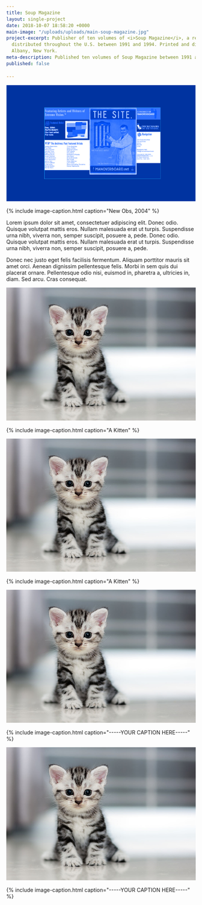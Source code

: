 ```yaml
---
title: Soup Magazine
layout: single-project
date: 2018-10-07 18:58:20 +0000
main-image: "/uploads/uploads/main-soup-magazine.jpg"
project-excerpt: Publisher of ten volumes of <i>Soup Magazine</i>, a rebellious zine
  distributed throughout the U.S. between 1991 and 1994. Printed and distributed in
  Albany, New York.
meta-description: Published ten volumes of Soup Magazine between 1991 and 1994.
published: false

---
```

![the manoverboard homepage in 2004](/uploads/uploads/project.png)

{% include image-caption.html caption="New Obs, 2004" %}

Lorem ipsum dolor sit amet, consectetuer adipiscing elit. Donec odio. Quisque volutpat mattis eros. Nullam malesuada erat ut turpis. Suspendisse urna nibh, viverra non, semper suscipit, posuere a, pede. Donec odio. Quisque volutpat mattis eros. Nullam malesuada erat ut turpis. Suspendisse urna nibh, viverra non, semper suscipit, posuere a, pede.

Donec nec justo eget felis facilisis fermentum. Aliquam porttitor mauris sit amet orci. Aenean dignissim pellentesque felis. Morbi in sem quis dui placerat ornare. Pellentesque odio nisi, euismod in, pharetra a, ultricies in, diam. Sed arcu. Cras consequat.

<section class="project-column-one" markdown="1">

![Kitten](/uploads/uploads/4-ways-cheer-up-depressed-cat.jpg)

{% include image-caption.html caption="A Kitten" %}

</section>

<section class="project-column-two" markdown="1">

![Kitten](/uploads/uploads/4-ways-cheer-up-depressed-cat.jpg)

{% include image-caption.html caption="A Kitten" %}

</section>

<section class="project-column-one" markdown="1">

![](/uploads/uploads/4-ways-cheer-up-depressed-cat.jpg)

{% include image-caption.html caption="-----YOUR CAPTION HERE-----" %}

</section>

<section class="project-column-one" markdown="1">

![](/uploads/uploads/4-ways-cheer-up-depressed-cat.jpg)

{% include image-caption.html caption="-----YOUR CAPTION HERE-----" %}

</section>